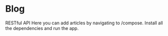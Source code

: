 # Blog
RESTful API
Here you can add articles by navigating to /compose.
Install all the dependencies and run the app.
